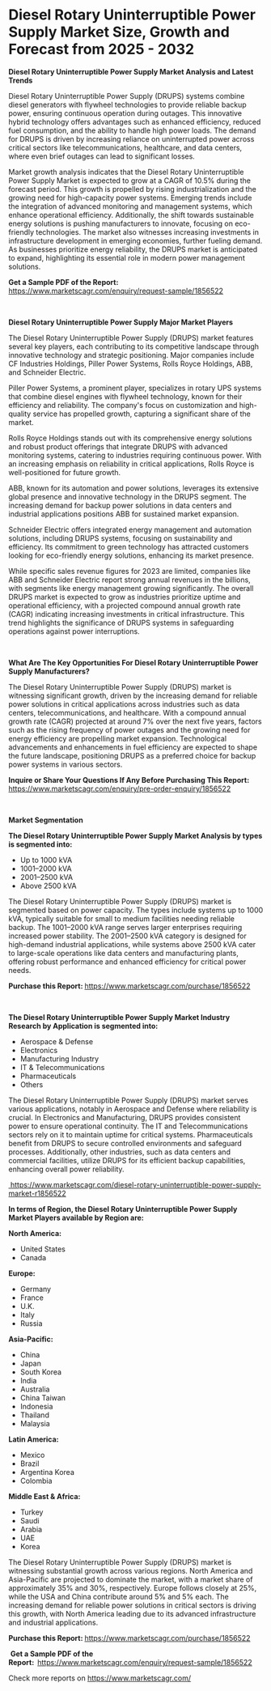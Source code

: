 <p><h1>Diesel Rotary Uninterruptible Power Supply Market Size, Growth and Forecast from 2025 - 2032</h1></p><p><strong>Diesel Rotary Uninterruptible Power Supply Market Analysis and Latest Trends</strong></p>
<p><p>Diesel Rotary Uninterruptible Power Supply (DRUPS) systems combine diesel generators with flywheel technologies to provide reliable backup power, ensuring continuous operation during outages. This innovative hybrid technology offers advantages such as enhanced efficiency, reduced fuel consumption, and the ability to handle high power loads. The demand for DRUPS is driven by increasing reliance on uninterrupted power across critical sectors like telecommunications, healthcare, and data centers, where even brief outages can lead to significant losses.</p><p>Market growth analysis indicates that the Diesel Rotary Uninterruptible Power Supply Market is expected to grow at a CAGR of 10.5% during the forecast period. This growth is propelled by rising industrialization and the growing need for high-capacity power systems. Emerging trends include the integration of advanced monitoring and management systems, which enhance operational efficiency. Additionally, the shift towards sustainable energy solutions is pushing manufacturers to innovate, focusing on eco-friendly technologies. The market also witnesses increasing investments in infrastructure development in emerging economies, further fueling demand. As businesses prioritize energy reliability, the DRUPS market is anticipated to expand, highlighting its essential role in modern power management solutions.</p></p>
<p><strong>Get a Sample PDF of the Report:&nbsp;</strong> <a href="https://www.marketscagr.com/enquiry/request-sample/1856522?utm_campaign=1836&utm_medium=2&utm_source=Github&utm_content=ia&utm_term=13022025&utm_id=diesel-rotary-uninterruptible-power-supply">https://www.marketscagr.com/enquiry/request-sample/1856522</a></p>
<p>&nbsp;</p>
<p><strong>Diesel Rotary Uninterruptible Power Supply Major Market Players</strong></p>
<p><p>The Diesel Rotary Uninterruptible Power Supply (DRUPS) market features several key players, each contributing to its competitive landscape through innovative technology and strategic positioning. Major companies include CF Industries Holdings, Piller Power Systems, Rolls Royce Holdings, ABB, and Schneider Electric.</p><p>Piller Power Systems, a prominent player, specializes in rotary UPS systems that combine diesel engines with flywheel technology, known for their efficiency and reliability. The company's focus on customization and high-quality service has propelled growth, capturing a significant share of the market. </p><p>Rolls Royce Holdings stands out with its comprehensive energy solutions and robust product offerings that integrate DRUPS with advanced monitoring systems, catering to industries requiring continuous power. With an increasing emphasis on reliability in critical applications, Rolls Royce is well-positioned for future growth.</p><p>ABB, known for its automation and power solutions, leverages its extensive global presence and innovative technology in the DRUPS segment. The increasing demand for backup power solutions in data centers and industrial applications positions ABB for sustained market expansion.</p><p>Schneider Electric offers integrated energy management and automation solutions, including DRUPS systems, focusing on sustainability and efficiency. Its commitment to green technology has attracted customers looking for eco-friendly energy solutions, enhancing its market presence.</p><p>While specific sales revenue figures for 2023 are limited, companies like ABB and Schneider Electric report strong annual revenues in the billions, with segments like energy management growing significantly. The overall DRUPS market is expected to grow as industries prioritize uptime and operational efficiency, with a projected compound annual growth rate (CAGR) indicating increasing investments in critical infrastructure. This trend highlights the significance of DRUPS systems in safeguarding operations against power interruptions.</p></p>
<p>&nbsp;</p>
<p><strong>What Are The Key Opportunities For Diesel Rotary Uninterruptible Power Supply Manufacturers?</strong></p>
<p><p>The Diesel Rotary Uninterruptible Power Supply (DRUPS) market is witnessing significant growth, driven by the increasing demand for reliable power solutions in critical applications across industries such as data centers, telecommunications, and healthcare. With a compound annual growth rate (CAGR) projected at around 7% over the next five years, factors such as the rising frequency of power outages and the growing need for energy efficiency are propelling market expansion. Technological advancements and enhancements in fuel efficiency are expected to shape the future landscape, positioning DRUPS as a preferred choice for backup power systems in various sectors.</p></p>
<p><strong>Inquire or Share Your Questions If Any Before Purchasing This Report:</strong> <a href="https://www.marketscagr.com/enquiry/pre-order-enquiry/1856522?utm_campaign=1836&utm_medium=2&utm_source=Github&utm_content=ia&utm_term=13022025&utm_id=diesel-rotary-uninterruptible-power-supply">https://www.marketscagr.com/enquiry/pre-order-enquiry/1856522</a></p>
<p>&nbsp;</p>
<p><strong>Market Segmentation</strong></p>
<p><strong>The Diesel Rotary Uninterruptible Power Supply Market Analysis by types is segmented into:</strong></p>
<p><ul><li>Up to 1000 kVA</li><li>1001–2000 kVA</li><li>2001–2500 kVA</li><li>Above 2500 kVA</li></ul></p>
<p><p>The Diesel Rotary Uninterruptible Power Supply (DRUPS) market is segmented based on power capacity. The types include systems up to 1000 kVA, typically suitable for small to medium facilities needing reliable backup. The 1001–2000 kVA range serves larger enterprises requiring increased power stability. The 2001–2500 kVA category is designed for high-demand industrial applications, while systems above 2500 kVA cater to large-scale operations like data centers and manufacturing plants, offering robust performance and enhanced efficiency for critical power needs.</p></p>
<p><strong>Purchase this Report:&nbsp;</strong><a href="https://www.marketscagr.com/purchase/1856522?utm_campaign=1836&utm_medium=2&utm_source=Github&utm_content=ia&utm_term=13022025&utm_id=diesel-rotary-uninterruptible-power-supply">https://www.marketscagr.com/purchase/1856522</a></p>
<p>&nbsp;</p>
<p><strong>The Diesel Rotary Uninterruptible Power Supply Market Industry Research by Application is segmented into:</strong></p>
<p><ul><li>Aerospace & Defense</li><li>Electronics</li><li>Manufacturing Industry</li><li>IT & Telecommunications</li><li>Pharmaceuticals</li><li>Others</li></ul></p>
<p><p>The Diesel Rotary Uninterruptible Power Supply (DRUPS) market serves various applications, notably in Aerospace and Defense where reliability is crucial. In Electronics and Manufacturing, DRUPS provides consistent power to ensure operational continuity. The IT and Telecommunications sectors rely on it to maintain uptime for critical systems. Pharmaceuticals benefit from DRUPS to secure controlled environments and safeguard processes. Additionally, other industries, such as data centers and commercial facilities, utilize DRUPS for its efficient backup capabilities, enhancing overall power reliability.</p></p>
<p><a href="https://www.marketscagr.com/diesel-rotary-uninterruptible-power-supply-market-r1856522?utm_campaign=1836&utm_medium=2&utm_source=Github&utm_content=ia&utm_term=13022025&utm_id=diesel-rotary-uninterruptible-power-supply">&nbsp;https://www.marketscagr.com/diesel-rotary-uninterruptible-power-supply-market-r1856522</a></p>
<p><strong>In terms of Region, the Diesel Rotary Uninterruptible Power Supply Market Players available by Region are:</strong></p>
<p>
    <p> <strong> North America: </strong>
        <ul>
            <li>United States</li>
            <li>Canada</li>
        </ul>
        </p> 
    <p> <strong> Europe: </strong>
        <ul>
            <li>Germany</li>
            <li>France</li>
            <li>U.K.</li>
            <li>Italy</li>
            <li>Russia</li>
        </ul>
        </p> 
    <p> <strong> Asia-Pacific: </strong>
        <ul>
            <li>China</li>
            <li>Japan</li>
            <li>South Korea</li>
            <li>India</li>
            <li>Australia</li>
            <li>China Taiwan</li>
            <li>Indonesia</li>
            <li>Thailand</li>
            <li>Malaysia</li>
        </ul>
        </p> 
    <p> <strong> Latin America: </strong>
        <ul>
            <li>Mexico</li>
            <li>Brazil</li>
            <li>Argentina Korea</li>
            <li>Colombia</li>
        </ul>
        </p> 
    <p> <strong> Middle East & Africa: </strong>
        <ul>
            <li>Turkey</li>
            <li>Saudi</li>
            <li>Arabia</li>
            <li>UAE</li>
            <li>Korea</li>
        </ul>
    </p>
    </p>
<p><p>The Diesel Rotary Uninterruptible Power Supply (DRUPS) market is witnessing substantial growth across various regions. North America and Asia-Pacific are projected to dominate the market, with a market share of approximately 35% and 30%, respectively. Europe follows closely at 25%, while the USA and China contribute around 5% and 5% each. The increasing demand for reliable power solutions in critical sectors is driving this growth, with North America leading due to its advanced infrastructure and industrial applications.</p></p>
<p><strong>Purchase this Report: </strong><a href="https://www.marketscagr.com/purchase/1856522?utm_campaign=1836&utm_medium=2&utm_source=Github&utm_content=ia&utm_term=13022025&utm_id=diesel-rotary-uninterruptible-power-supply">https://www.marketscagr.com/purchase/1856522</a></p>
<p>&nbsp;<strong>Get a Sample PDF of the Report:&nbsp;&nbsp;</strong><a href="https://www.marketscagr.com/enquiry/request-sample/1856522?utm_campaign=1836&utm_medium=2&utm_source=Github&utm_content=ia&utm_term=13022025&utm_id=diesel-rotary-uninterruptible-power-supply">https://www.marketscagr.com/enquiry/request-sample/1856522</a></p>
<p><strong></strong></p>
<p>Check more reports on <a href="https://www.marketscagr.com/?utm_campaign=1836&utm_medium=2&utm_source=Github&utm_content=ia&utm_term=13022025&utm_id=diesel-rotary-uninterruptible-power-supply">https://www.marketscagr.com/</a></p>